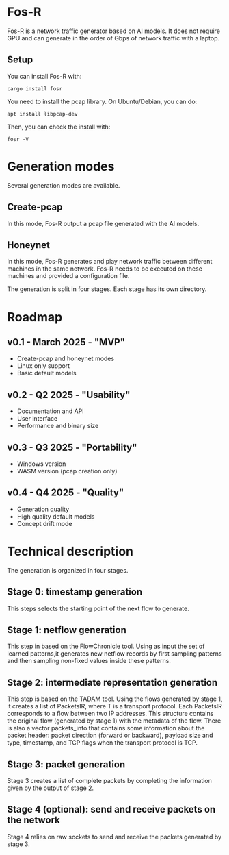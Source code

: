 # Fos-R

Fos-R is a network traffic generator based on AI models. It does not require GPU and can generate in the order of Gbps of network traffic with a laptop.

## Setup

You can install Fos-R with:

    cargo install fosr

You need to install the pcap library. On Ubuntu/Debian, you can do:

    apt install libpcap-dev

Then, you can check the install with:

    fosr -V

# Generation modes

Several generation modes are available.

## Create-pcap

In this mode, Fos-R output a pcap file generated with the AI models.

## Honeynet

In this mode, Fos-R generates and play network traffic between different machines in the same network.
Fos-R needs to be executed on these machines and provided a configuration file.

The generation is split in four stages. Each stage has its own directory.

# Roadmap

## v0.1 - March 2025 - "MVP"

- Create-pcap and honeynet modes
- Linux only support
- Basic default models

## v0.2 - Q2 2025 - "Usability"

- Documentation and API
- User interface
- Performance and binary size

## v0.3 - Q3 2025 - "Portability"

- Windows version
- WASM version (pcap creation only)

## v0.4 - Q4 2025 - "Quality"

- Generation quality
- High quality default models
- Concept drift mode

# Technical description

The generation is organized in four stages.

## Stage 0: timestamp generation

This steps selects the starting point of the next flow to generate.

## Stage 1: netflow generation

This step in based on the FlowChronicle tool. Using as input the set of learned patterns,it generates new netflow records by first sampling patterns and then sampling non-fixed values inside these patterns.

## Stage 2: intermediate representation generation

This step is based on the TADAM tool. Using the flows generated by stage 1, it creates a list of PacketsIR<T>, where T is a transport protocol. Each PacketsIR<T> corresponds to a flow between two IP addresses. This structure contains the original flow (generated by stage 1) with the metadata of the flow. There is also a vector packets_info that contains some information about the packet header: packet direction (forward or backward), payload size and type, timestamp, and TCP flags when the transport protocol is TCP.

## Stage 3: packet generation

Stage 3 creates a list of complete packets by completing the information given by the output of stage 2.

## Stage 4 (optional): send and receive packets on the network

Stage 4 relies on raw sockets to send and receive the packets generated by stage 3.

